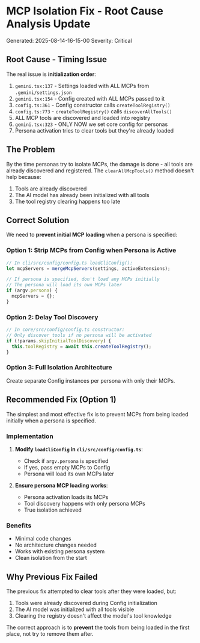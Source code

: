# MCP Isolation Fix - Root Cause Analysis Update

Generated: 2025-08-14-16-15-00
Severity: Critical

## Root Cause - Timing Issue

The real issue is **initialization order**:

1. `gemini.tsx:137` - Settings loaded with ALL MCPs from `.gemini/settings.json`
2. `gemini.tsx:154` - Config created with ALL MCPs passed to it
3. `config.ts:361` - Config constructor calls `createToolRegistry()`
4. `config.ts:773` - `createToolRegistry()` calls `discoverAllTools()`
5. ALL MCP tools are discovered and loaded into registry
6. `gemini.tsx:323` - ONLY NOW we set core config for personas
7. Persona activation tries to clear tools but they're already loaded

## The Problem

By the time personas try to isolate MCPs, the damage is done - all tools are already discovered and registered. The `clearAllMcpTools()` method doesn't help because:

1. Tools are already discovered
2. The AI model has already been initialized with all tools
3. The tool registry clearing happens too late

## Correct Solution

We need to **prevent initial MCP loading** when a persona is specified:

### Option 1: Strip MCPs from Config when Persona is Active

```typescript
// In cli/src/config/config.ts loadCliConfig():
let mcpServers = mergeMcpServers(settings, activeExtensions);

// If persona is specified, don't load any MCPs initially
// The persona will load its own MCPs later
if (argv.persona) {
  mcpServers = {};
}
```

### Option 2: Delay Tool Discovery

```typescript
// In core/src/config/config.ts constructor:
// Only discover tools if no persona will be activated
if (!params.skipInitialToolDiscovery) {
  this.toolRegistry = await this.createToolRegistry();
}
```

### Option 3: Full Isolation Architecture

Create separate Config instances per persona with only their MCPs.

## Recommended Fix (Option 1)

The simplest and most effective fix is to prevent MCPs from being loaded initially when a persona is specified.

### Implementation

1. **Modify `loadCliConfig` in `cli/src/config/config.ts`**:
   - Check if `argv.persona` is specified
   - If yes, pass empty MCPs to Config
   - Persona will load its own MCPs later

2. **Ensure persona MCP loading works**:
   - Persona activation loads its MCPs
   - Tool discovery happens with only persona MCPs
   - True isolation achieved

### Benefits

- Minimal code changes
- No architecture changes needed
- Works with existing persona system
- Clean isolation from the start

## Why Previous Fix Failed

The previous fix attempted to clear tools after they were loaded, but:

1. Tools were already discovered during Config initialization
2. The AI model was initialized with all tools visible
3. Clearing the registry doesn't affect the model's tool knowledge

The correct approach is to **prevent** the tools from being loaded in the first place, not try to remove them after.
